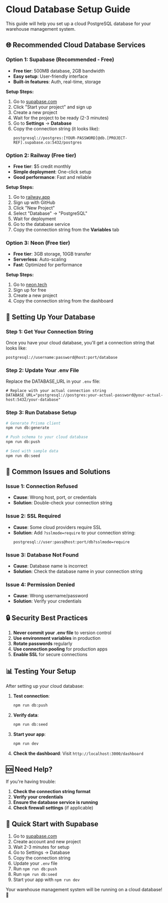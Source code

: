 # Cloud Database Setup Guide

This guide will help you set up a cloud PostgreSQL database for your warehouse management system.

## 🌐 **Recommended Cloud Database Services**

### **Option 1: Supabase (Recommended - Free)**
- **Free tier**: 500MB database, 2GB bandwidth
- **Easy setup**: User-friendly interface
- **Built-in features**: Auth, real-time, storage

**Setup Steps:**
1. Go to [supabase.com](https://supabase.com)
2. Click "Start your project" and sign up
3. Create a new project
4. Wait for the project to be ready (2-3 minutes)
5. Go to **Settings** → **Database**
6. Copy the connection string (it looks like):
   ```
   postgresql://postgres:[YOUR-PASSWORD]@db.[PROJECT-REF].supabase.co:5432/postgres
   ```

### **Option 2: Railway (Free tier)**
- **Free tier**: $5 credit monthly
- **Simple deployment**: One-click setup
- **Good performance**: Fast and reliable

**Setup Steps:**
1. Go to [railway.app](https://railway.app)
2. Sign up with GitHub
3. Click "New Project"
4. Select "Database" → "PostgreSQL"
5. Wait for deployment
6. Go to the database service
7. Copy the connection string from the **Variables** tab

### **Option 3: Neon (Free tier)**
- **Free tier**: 3GB storage, 10GB transfer
- **Serverless**: Auto-scaling
- **Fast**: Optimized for performance

**Setup Steps:**
1. Go to [neon.tech](https://neon.tech)
2. Sign up for free
3. Create a new project
4. Copy the connection string from the dashboard

## 🔧 **Setting Up Your Database**

### **Step 1: Get Your Connection String**

Once you have your cloud database, you'll get a connection string that looks like:
```
postgresql://username:password@host:port/database
```

### **Step 2: Update Your .env File**

Replace the DATABASE_URL in your `.env` file:

```env
# Replace with your actual connection string
DATABASE_URL="postgresql://postgres:your-actual-password@your-actual-host:5432/your-database"
```

### **Step 3: Run Database Setup**

```bash
# Generate Prisma client
npm run db:generate

# Push schema to your cloud database
npm run db:push

# Seed with sample data
npm run db:seed
```

## 🚨 **Common Issues and Solutions**

### **Issue 1: Connection Refused**
- **Cause**: Wrong host, port, or credentials
- **Solution**: Double-check your connection string

### **Issue 2: SSL Required**
- **Cause**: Some cloud providers require SSL
- **Solution**: Add `?sslmode=require` to your connection string:
  ```
  postgresql://user:pass@host:port/db?sslmode=require
  ```

### **Issue 3: Database Not Found**
- **Cause**: Database name is incorrect
- **Solution**: Check the database name in your connection string

### **Issue 4: Permission Denied**
- **Cause**: Wrong username/password
- **Solution**: Verify your credentials

## 🔒 **Security Best Practices**

1. **Never commit your .env file** to version control
2. **Use environment variables** in production
3. **Rotate passwords** regularly
4. **Use connection pooling** for production apps
5. **Enable SSL** for secure connections

## 📊 **Testing Your Setup**

After setting up your cloud database:

1. **Test connection**:
   ```bash
   npm run db:push
   ```

2. **Verify data**:
   ```bash
   npm run db:seed
   ```

3. **Start your app**:
   ```bash
   npm run dev
   ```

4. **Check the dashboard**: Visit `http://localhost:3000/dashboard`

## 🆘 **Need Help?**

If you're having trouble:

1. **Check the connection string format**
2. **Verify your credentials**
3. **Ensure the database service is running**
4. **Check firewall settings** (if applicable)

## 🎯 **Quick Start with Supabase**

1. Go to [supabase.com](https://supabase.com)
2. Create account and new project
3. Wait 2-3 minutes for setup
4. Go to Settings → Database
5. Copy the connection string
6. Update your `.env` file
7. Run `npm run db:push`
8. Run `npm run db:seed`
9. Start your app with `npm run dev`

Your warehouse management system will be running on a cloud database! 🚀
